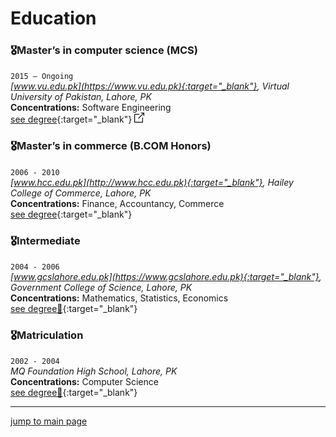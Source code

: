 # Education

### 🎖Master’s in computer science (MCS) 

`2015 – Ongoing`  
_[www.vu.edu.pk](https://www.vu.edu.pk){:target="_blank"}, Virtual University of Pakistan, Lahore, PK_  
**Concentrations:** Software Engineering  
[see degree](../education/assets/masters_computer_science_degree_education_abubakarriaz.pdf "see locally hosted degree image"){:target="_blank"} ![External Link](../assets/external_link_icon.png)

### 🎖Master’s in commerce (B.COM Honors)

`2006 - 2010`  
_[www.hcc.edu.pk](http://www.hcc.edu.pk){:target="_blank"}, Hailey College of Commerce, Lahore, PK_  
**Concentrations:** Finance, Accountancy, Commerce  
[see degree](../education/assets/masters_computer_science_degree_education_abubakarriaz.pdf "see locally hosted degree image"){:target="_blank"}

### 🎖Intermediate

`2004 - 2006`  
_[www.gcslahore.edu.pk](https://www.gcslahore.edu.pk){:target="_blank"}, Government College of Science, Lahore, PK_  
**Concentrations:** Mathematics, Statistics, Economics  
[see degree📜](../education/assets/masters_computer_science_degree_education_abubakarriaz.pdf "see degree"){:target="_blank"}

### 🎖Matriculation

`2002 - 2004`  
_MQ Foundation High School, Lahore, PK_  
**Concentrations:** Computer Science  
[see degree📜](../education/assets/masters_computer_science_degree_education_abubakarriaz.pdf "see degree"){:target="_blank"}

---
[jump to main page](https://mabubakarriaz.github.io)

